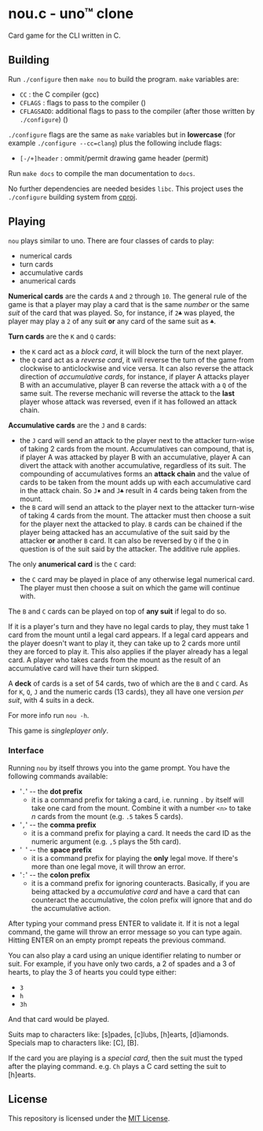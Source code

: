 # nou.c - uno™ clone

Card game for the CLI written in C.

## Building

Run `./configure` then `make nou` to build the program. `make`
variables are:

- `CC` : the C compiler (gcc)
- `CFLAGS` : flags to pass to the compiler ()
- `CFLAGSADD`: additional flags to pass to the compiler (after those
  written by `./configure`) ()

`./configure` flags are the same as `make` variables but in
**lowercase** (for example `./configure --cc=clang`) plus the
following include flags:

- `[-/+]header` : ommit/permit drawing game header (permit)

Run `make docs` to compile the man documentation to `docs`.

No further dependencies are needed besides `libc`. This project uses
the `./configure` building system from
[cproj](https://github.com/matthmr/cproj).

## Playing

`nou` plays similar to uno. There are four classes of cards to play:

- numerical cards
- turn cards
- accumulative cards
- anumerical cards

**Numerical cards** are the cards `A` and `2` through `10`. The
general rule of the game is that a player may play a card that is the
same *number* or the same *suit* of the card that was played. So, for
instance, if `2♣` was played, the player may play a `2` of any suit
**or** any card of the same suit as `♣`.

**Turn cards** are the `K` and `Q` cards:

- the `K` card act as a *block card*, it will block the turn of the
  next player.
- the `Q` card act as a *reverse card*, it will reverse the turn of
the game from clockwise to anticlockwise and vice versa. It can also
reverse the attack direction of *accumulative cards*, for instance, if
player A attacks player B with an accumulative, player B can reverse
the attack with a `Q` of the same suit. The reverse mechanic will
reverse the attack to the **last** player whose attack was reversed,
even if it has followed an attack chain.

**Accumulative cards** are the `J` and `B` cards:

- the `J` card will send an attack to the player next to the attacker
turn-wise of taking 2 cards from the mount. Accumulatives can
compound, that is, if player A was attacked by player B with an
accumulative, player A can divert the attack with another
accumulative, regardless of its suit. The compounding of accumulatives
forms an **attack chain** and the value of cards to be taken from the
mount adds up with each accumulative card in the attack chain. So `J♦`
and `J♣` result in 4 cards being taken from the mount.
- the `B` card will send an attack to the player next to the attacker
turn-wise of taking 4 cards from the mount. The attacker must then
choose a suit for the player next the attacked to play. `B` cards can
be chained if the player being attacked has an accumulative of the
suit said by the attacker **or** another `B` card. It can also be
reversed by `Q` if the `Q` in question is of the suit said by the
attacker.  The additive rule applies.

The only **anumerical card** is the `C` card:

- the `C` card may be played in place of any otherwise legal numerical
card. The player must then choose a suit on which the game will
continue with.

The `B` and `C` cards can be played on top of **any suit** if legal to
do so.

If it is a player's turn and they have no legal cards to play, they
must take 1 card from the mount until a legal card appears. If a legal
card appears and the player doesn't want to play it, they can take up
to 2 cards more until they are forced to play it. This also applies if
the player already has a legal card. A player who takes cards from the
mount as the result of an accumulative card will have their turn
skipped.

A **deck** of cards is a set of 54 cards, two of which are the `B` and
`C` card.  As for `K`, `Q`, `J` and the numeric cards (13 cards), they
all have one version *per suit*, with 4 suits in a deck.

For more info run `nou -h`.

This game is *singleplayer only*.

### Interface

Running `nou` by itself throws you into the game prompt. You have the
following commands available:

- '`.`' -- the **dot prefix**
  - it is a command prefix for taking a card, i.e. running `.` by
    itself will take one card from the mount. Combine it with a number
    `<n>` to take *n* cards from the mount (e.g. `.5` takes 5 cards).
- '`,`' -- the **comma prefix**
  - it is a command prefix for playing a card. It needs the card ID as
    the numeric argument (e.g. `,5` plays the 5th card).
- '` `' -- the **space prefix**
  - it is a command prefix for playing the **only** legal move. If
    there's more than one legal move, it will throw an error.
- '`:`' -- the **colon prefix**
  - it is a command prefix for ignoring counteracts. Basically, if you
    are being attacked by a *accumulative card* and have a card that
    can counteract the accumulative, the colon prefix will ignore that
    and do the accumulative action.

After typing your command press ENTER to validate it. If it is not a
legal command, the game will throw an error message so you can type
again. Hitting ENTER on an empty prompt repeats the previous command.

You can also play a card using an unique identifier relating to number
or suit. For example, if you have only two cards, a 2 of spades and a
3 of hearts, to play the 3 of hearts you could type either:

- `3`
- `h`
- `3h`

And that card would be played.

Suits map to characters like: [s]pades, [c]lubs, [h]earts, [d]iamonds.
Specials map to characters like: [C], [B].

If the card you are playing is a *special card*, then the suit must
the typed after the playing command. e.g. `Ch` plays a C card setting
the suit to [h]earts.

## License

This repository is licensed under the [MIT License](https://opensource.org/licenses/MIT).

